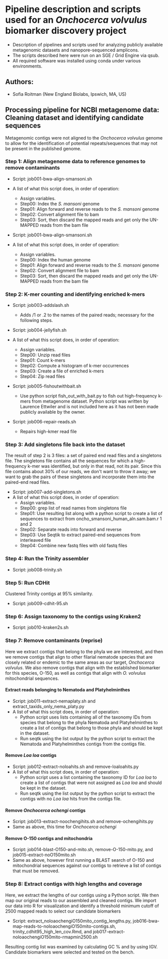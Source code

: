# Pipeline description and scripts used for an *Onchocerca volvulus* biomarker discovery project
- Description of pipelines and scripts used for analyzing publicly available metagenomic datasets and nanopore-sequenced amplicons.
- The scripts described here were run on an SGE / Grid Engine via qsub.
- All required software was installed using conda under various environments.

## Authors:
- Sofia Roitman (New England Biolabs, Ipswich, MA, US)

## Processing pipeline for NCBI metagenome data: Cleaning dataset and identifying candidate sequences
Metagenomic contigs were not aligned to the *Onchocerca volvulus* genome to allow for the identification of potential repeats/sequences that may not be present in the published genome.

### Step 1: Align metagenome data to reference genomes to remove contaminants
- Script: job001-bwa-align-smansoni.sh
- A list of what this script does, in order of operation:
  - Assign variables.
  - Step00: Index the *S. mansoni* genome
  - Step01: Align forward and reverse reads to the *S. mansoni* genome
  - Step02: Convert alignment file to bam
  - Step03: Sort, then discard the mapped reads and get only the UN-MAPPED reads from the bam file

- Script: job001-bwa-align-smansoni.sh
- A list of what this script does, in order of operation:
  - Assign variables.
  - Step00: Index the human genome
  - Step01: Align forward and reverse reads to the *S. mansoni* genome
  - Step02: Convert alignment file to bam
  - Step03: Sort, then discard the mapped reads and get only the UN-MAPPED reads from the bam file

### Step 2: K-mer counting and identifying enriched k-mers
- Script: job003-addslash.sh
  - Adds /1 or .2 to the names of the paired reads; necessary for the following steps.

- Script: job004-jellyfish.sh
- A list of what this script does, in order of operation:
  - Assign variables.
  - Step00: Unzip read files
  - Step01: Count k-mers
  - Step02: Compute a histogram of k-mer occurrences
  - Step03: Create a file of enriched k-mers
  - Step04: Zip read files

- Script: job005-fishoutwithbait.sh
  - Use python script fish_out_with_bait.py to fish out high-frequency k-mers from metagenome dataset. Python script was written by Laurence Ettwiler and is not included here as it has not been made publicly available by the owner.

- Script: job006-repair-reads.sh
  - Repairs high-kmer read file

### Step 3: Add singletons file back into the dataset
The result of step 2 is 3 files: a set of paired end read files and a singletons file. The singletons file contains all the sequences for which a high-frequency k-mer was identified, but only in that read, not its pair. Since this file contains about 30% of our reads, we don't want to throw it away; we want to grab the pairs of these singletons and incorporate them into the paired-end read files.

- Script: job007-add-singletons.sh
- A list of what this script does, in order of operation:
  - Assign variables.
  - Step00: grep list of read names from singletons file
  - Step01: Use resulting list along with a python script to create a list of sequences to extract from oncho_smansoni_human_aln.sam.bam.r 1 and 2
  - Step02: Separate reads into forward and reverse
  - Step03: Use Seqtik to extract paired-end sequences from interleaved file
  - Step04: Combine new fastq files with old fastq files

### Step 4: Run the Trinity assembler
- Script: job008-trinity.sh

### Step 5: Run CDHit
Clustered Trinity contigs at 95% similarity.
- Script: job009-cdhit-95.sh

### Step 6: Assign taxonomy to the contigs using Kraken2
- Script: job010-kraken2s.sh

### Step 7: Remove contaminants (reprise)
Here we extract contigs that belong to the phyla we are interested, and then we remove contigs that align to other filarial nematode species that are closely related or endemic to the same areas as our target, *Onchocerca volvulus*. We also remove contigs that align with the established biomarker for this species, O-150, as well as contigs that align with *O. volvulus* mitochondrial sequences.

#### Extract reads belonging to Nematoda and Platyhelminthes
- Script: job011-extract-nemaplaty.sh and extract_taxids_only_nema_platy.py
- A list of what this script does, in order of operation:
  - Python script uses lists containing all of the taxonomy IDs from species that belong to the phyla Nematoda and Platyhelminthes to create a list of contigs that belong to those phyla and should be kept in the dataset.
  - Run seqtk using the list output by the python script to extract the Nematoda and Platyhelminthes contigs from the contigs file.
 
#### Remove *Loa loa* contigs
- Script: job012-extract-noloahits.sh and remove-loaloahits.py
- A list of what this script does, in order of operation:
  - Python script uses a list containing the taxonomy ID for *Loa loa* to create a list of contigs that were not assigned as *Loa loa* and should be kept in the dataset.
  - Run seqtk using the list output by the python script to extract the contigs with no *Loa loa* hits from the contigs file.

#### Remove *Onchocerca ochengi* contigs
- Script: job013-extract-noochengihits.sh and remove-ochengihits.py
- Same as above, this time for *Onchocerca ochengi*

#### Remove O-150 contigs and mitochondria
- Script: job014-blast-O150-and-mito.sh, remove-O-150-mito.py, and job015-extract-noO150mito.sh
- Same as above, however first running a BLAST search of O-150 and mitochondrial sequences against our contigs to retrieve a list of contigs that must be removed.

### Step 8: Extract contigs with high lengths and coverage
Here, we extract the lengths of our contigs using a Python script. We then map our original reads to our assembled and cleaned contigs. We import our data into R for visualization and identify a threshold minimum cutoff of 2500 mapped reads to select our candidate biomarkers
- Script: extract_noloaochengiO150mito_contig_lengths.py, job016-bwa-map-reads-to-noloaochengiO150mito-contigs.sh, trinity_cdhit95_high_len_cov.Rmd, and job017-extract-noloaochengiO150mito-rmapmin2500.sh

Resulting contig list was examined by calculating GC % and by using IGV. Candidate biomarkers were selected and tested on the bench.




